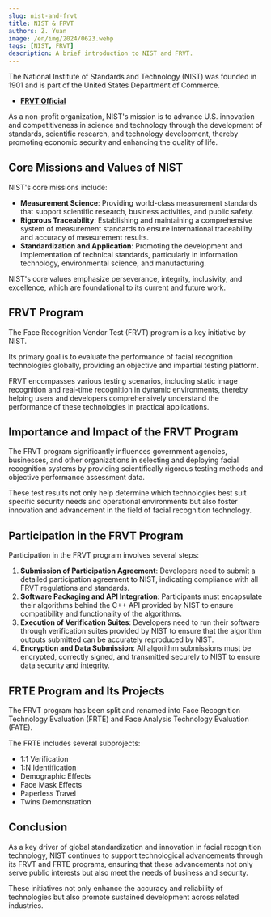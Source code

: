 ```yaml
---
slug: nist-and-frvt
title: NIST & FRVT
authors: Z. Yuan
image: /en/img/2024/0623.webp
tags: [NIST, FRVT]
description: A brief introduction to NIST and FRVT.
---
```


The National Institute of Standards and Technology (NIST) was founded in 1901 and is part of the United States Department of Commerce.

- [**FRVT Official**](https://www.nist.gov/)

As a non-profit organization, NIST's mission is to advance U.S. innovation and competitiveness in science and technology through the development of standards, scientific research, and technology development, thereby promoting economic security and enhancing the quality of life.

<!-- truncate -->

## Core Missions and Values of NIST

NIST's core missions include:

- **Measurement Science**: Providing world-class measurement standards that support scientific research, business activities, and public safety.
- **Rigorous Traceability**: Establishing and maintaining a comprehensive system of measurement standards to ensure international traceability and accuracy of measurement results.
- **Standardization and Application**: Promoting the development and implementation of technical standards, particularly in information technology, environmental science, and manufacturing.

NIST's core values emphasize perseverance, integrity, inclusivity, and excellence, which are foundational to its current and future work.

## FRVT Program

The Face Recognition Vendor Test (FRVT) program is a key initiative by NIST.

Its primary goal is to evaluate the performance of facial recognition technologies globally, providing an objective and impartial testing platform.

FRVT encompasses various testing scenarios, including static image recognition and real-time recognition in dynamic environments, thereby helping users and developers comprehensively understand the performance of these technologies in practical applications.

## Importance and Impact of the FRVT Program

The FRVT program significantly influences government agencies, businesses, and other organizations in selecting and deploying facial recognition systems by providing scientifically rigorous testing methods and objective performance assessment data.

These test results not only help determine which technologies best suit specific security needs and operational environments but also foster innovation and advancement in the field of facial recognition technology.

## Participation in the FRVT Program

Participation in the FRVT program involves several steps:

1. **Submission of Participation Agreement**: Developers need to submit a detailed participation agreement to NIST, indicating compliance with all FRVT regulations and standards.
2. **Software Packaging and API Integration**: Participants must encapsulate their algorithms behind the C++ API provided by NIST to ensure compatibility and functionality of the algorithms.
3. **Execution of Verification Suites**: Developers need to run their software through verification suites provided by NIST to ensure that the algorithm outputs submitted can be accurately reproduced by NIST.
4. **Encryption and Data Submission**: All algorithm submissions must be encrypted, correctly signed, and transmitted securely to NIST to ensure data security and integrity.

## FRTE Program and Its Projects

The FRVT program has been split and renamed into Face Recognition Technology Evaluation (FRTE) and Face Analysis Technology Evaluation (FATE).

The FRTE includes several subprojects:

- 1:1 Verification
- 1:N Identification
- Demographic Effects
- Face Mask Effects
- Paperless Travel
- Twins Demonstration

## Conclusion

As a key driver of global standardization and innovation in facial recognition technology, NIST continues to support technological advancements through its FRVT and FRTE programs, ensuring that these advancements not only serve public interests but also meet the needs of business and security.

These initiatives not only enhance the accuracy and reliability of technologies but also promote sustained development across related industries.
